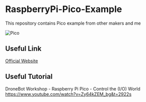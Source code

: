 # RaspberryPi-Pico-Example
This repository contains Pico example from other makers and me

![Pico](https://www.raspberrypi.org/documentation/pico/getting-started/static/15243f1ffd3b8ee646a1708bf4c0e866/Pico-R3-Pinout.svg)

## Useful Link
[Official Website](https://www.raspberrypi.org/documentation/pico/getting-started/)

## Useful Tutorial
DroneBot Workshop - Raspberry Pi Pico - Control the (I/O) World  
https://www.youtube.com/watch?v=Zy64kZEM_bg&t=2922s
